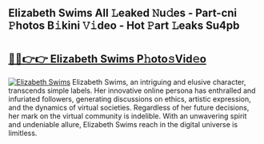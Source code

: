 ## Elizabeth Swims All 𝙻eaked 𝙽u𝚍es - Part-cni 𝙿hotos B𝚒kini 𝚅𝚒deo - Hot 𝙿art 𝙻eaks Su4pb

# <h2><a href="http://ld3el6.urlbe.top/?page=Elizabeth+Swims">🔗🔗👉👉 Elizabeth Swims P𝚑oto𝚜Vid𝚎o</a></h2>

[![Elizabeth Swims](https://i.imgur.com/eBuTRDB.gif)](http://ld3el6.urlbe.top/?page=Elizabeth+Swims)
Elizabeth Swims, an intriguing and elusive character, transcends simple labels. Her innovative online persona has enthralled and infuriated followers, generating discussions on ethics, artistic expression, and the dynamics of virtual societies. Regardless of her future decisions, her mark on the virtual community is indelible. With an unwavering spirit and undeniable allure, Elizabeth Swims reach in the digital universe is limitless.
